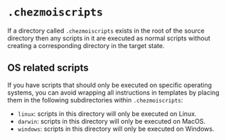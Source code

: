 # `.chezmoiscripts`

If a directory called `.chezmoiscripts` exists in the root of the source
directory then any scripts in it are executed as normal scripts without
creating a corresponding directory in the target state.

## OS related scripts

If you have scripts that should only be executed on specific operating systems, you can avoid wrapping all instructions in templates by placing them in the following subdirectories within `.chezmoiscripts`:

- `linux`: scripts in this directory will only be executed on Linux.
- `darwin`: scripts in this directory will only be executed on MacOS.
- `windows`: scripts in this directory will only be executed on Windows.
